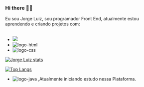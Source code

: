 ### Hi there 👋😊

Eu sou Jorge Luiz, sou programador Front End, atualmente estou aprendendo e criando projetos com:
<br>
<br>
- <a href="https://www.instagram.com/wolf_warrior013"><img src="https://img.shields.io/badge/Instagram-E4405F?style=for-the-badge&logo=instagram&logoColor=white"/></a>
- <img src="https://img.shields.io/badge/HTML5-E34F26?style=for-the-badge&logo=html5&logoColor=white" alt="logo-html"/>
- <img src="https://img.shields.io/badge/CSS3-1572B6?style=for-the-badge&logo=css3&logoColor=white" alt="logo-css"/>

[![Jorge Luiz stats](https://github-readme-stats.vercel.app/api?username=buge213)](https://github.com/anuraghazra/github-readme-stats)

[![Top Langs](https://github-readme-stats.vercel.app/api/top-langs/?username=buge213)](https://github.com/anuraghazra/github-readme-stats)
- <img src="https://img.shields.io/badge/JavaScript-F7DF1E?style=for-the-badge&logo=javascript&logoColor=black" alt="logo-java"/> ,Atualmente iniciando estudo nessa Plataforma.
